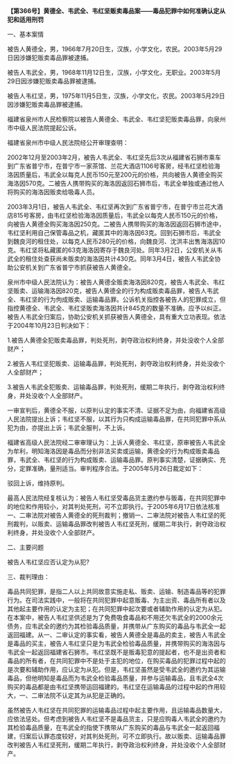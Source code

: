 **【第366号】黄德全、韦武全、韦红坚贩卖毒品案——毒品犯罪中如何准确认定从犯和适用刑罚**

一、基本案情

被告人黄德全，男，1966年7月20日生，汉族，小学文化，农民。2003年5月29日因涉嫌犯贩卖毒品罪被逮捕。

被告人韦武全，男，1968年11月12日生，汉族，小学文化，无职业。2003年5月29日因涉嫌犯贩卖毒品罪被逮捕。

被告人韦红坚，男，1975年11月5日生，汉族，小学文化，农民。2003年5月29日因涉嫌犯贩卖毒品罪被逮捕。

福建省泉州市人民检察院以被告人黄德全、韦武全、韦红坚犯贩卖毒品罪，向泉州市中级人民法院提起公诉。

福建省泉州市中级人民法院经公开审理查明：

2002年12月至2003年2月，被告人韦武全、韦红坚先后3次从福建省石狮市乘车到广东省普宁市，在普宁市一家茶馆、兰花大酒店1106号客房，经韦红坚检验海洛因质量后，韦武全以每克人民币150元至200元的价格，共向被告人黄德全购买海洛因570克。二被告人携带购买的海洛因返回石狮市后，韦武全单独或通过他人将购买的海洛因贩卖给吸毒人员。

2003年3月1日，被告人韦武全、韦红坚再次到广东省普宁市，在普宁市兰花大酒店815号客房，由韦红坚检验海洛因质量后，韦武全以每克人民币150元的价格，向被告人黄德全购买海洛因250克。二被告人携带购买的海洛因返回石狮市途中，韦红坚利用自己保管毒品之机，藏匿其中的海洛因63克。回到石狮市后，韦武全到魏良河的租住处，以每克人民币280元的价格，向魏良河、沈洪丰出售海洛因10克。韦红坚将私藏匿的63克海洛因寄存于魏良河处。同年3月2日，公安机关从韦武全的租住处查获尚未贩卖的海洛因共计430克。同年3月4日，被告人韦武全协助公安机关到广东省普宁市抓获被告人黄德全。

泉州市中级人民法院认为：被告人黄德全贩卖海洛因820克，被告人韦武全、韦红坚贩卖、运输海洛因820克，被告人黄德全的行为构成贩卖毒品罪，被告人韦武全、韦红坚的行为佝成贩卖、运输毒品罪。公诉机关指控各被告人的犯罪成立，但指控黄德全、韦武全、韦红坚贩卖海洛因共计845克的数量不准确，应予以纠正。被告人韦武全归案后，协助公安机关抓获被告人黄德全，具有重大立功表现。依法于2004年10月23日判决如下：

1.被告人黄德全犯贩卖毒品罪，判处死刑，剥夺政治权利终身，并处没收个人全部财产；

2.被告人韦红坚犯贩卖、运输毒品罪，判处死刑，剥夺政治权利终身，并处没收个人全部财产；

3.被告人韦武全犯贩卖、运输毒品罪，判处死刑，缓期二年执行，剥夺政治权利终身，并处没收个人全部财产。

一审宣判后，黄德全不服，以原判认定的事实不清、证据不足为由，向福建省高级人民法院提出上诉；韦红坚不服，以其行为只构成运输毒品罪，在共同犯罪中系从犯为由，亦提出上诉；韦武全服判，不上诉。

福建省高级人民法院经二审审理认为：上诉人黄德全、韦红坚，原审被告人韦武全为牟利，明知海洛因是毒品而分别非法买卖或运输，黄德全的行为构成贩卖毒品罪，韦武全、韦红坚的行为构成贩卖、运输毒品罪。原判事实清楚，证据确实、充分，定罪准确，量刑适当。审判程序合法。于2005年5月26日裁定如下：

驳回上诉，维持原判。

最高人民法院经复核认为：被告人韦红坚受毒品货主邀约参与贩毒，在共同犯罪中的地位和作用较小，对其判处死刑，可不立即执行。于2005年6月17日依法核准一、二审法院对被告人黄德全的死刑裁判；撤销一、二审法院对被告人韦红坚的死刑裁判，以贩卖、运输毒品罪改判被告人韦红坚死刑，缓期二年执行，剥夺政治权利终身，并处没收个人全部财产。

二、主要问题

被告人韦红坚应否认定为从犯?

三、裁判理由：

毒品共同犯罪，是指二人以上共同故意实施走私、贩卖、运输、制造毒品等的犯罪行为。在司法实践中，一般将在共同犯罪中起意贩毒、为主出资、毒品所有者以及其他起主要作用的认定为主犯；在共同犯罪中起次要或者辅助作用的认定为从犯。在本案中，被告人韦红坚供述是为了免费吸食毒品和不用还欠韦武全的2000余元债务，应韦武全的邀约为其检验毒品质量，并携带从广东购买的毒品与韦武全一起返回福建。从一、二审认定的事实看，被告人黄德全是毒品的卖主，被告人韦武全是毒品的买主，被告人韦红坚只是为韦武全检验毒品质量，并携带购买的海洛因与韦武全一起返回福建省石狮市。韦红坚既不是贩毒犯意的提起者，也不是出资者和毒品的所有者，在共同犯罪中不是处于主犯的地位，在购买毒品的犯罪过程中起的是次要和辅助作用，应认定为从犯。但是，韦红坚虽然是受韦武全的邀约为其运输毒品，但他明知是毒品而为韦武全检验毒品质量，并参与运输毒品，且韦武全4次购买的毒品都是由韦红坚携带运回福建的。韦红坚在运输毒品的过程中起的作用较大，一、二审法院不认定其为从犯是正确的。

虽然被告人韦红坚在共同犯罪的运输毒品过程中起主要作用，且运输毒品数量大，应依法惩处。但考虑到被告人韦红坚不是毒品货主，只是应购毒人韦武全的邀约为其检验毒品质量，在韦武全的指使下携带从广东购买的毒品与韦武全一起返回福建，归案后认罪态度较好，对其判处死刑，可不立即执行。故以贩卖、运输毒品罪改判被告人韦红坚死刑，缓期二年执行，剥夺政治权利终身，并处没收个人全部财产。